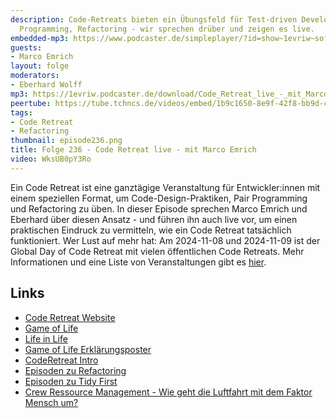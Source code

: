 ```yaml
---
description: Code-Retreats bieten ein Übungsfeld für Test-driven Development, Pair
  Programming, Refactoring - wir sprechen drüber und zeigen es live.
embedded-mp3: https://www.podcaster.de/simpleplayer/?id=show~1evriw~software-architektur-im-stream~pod-87d0e03c380c6b84ad79c4dfe&v=1729871087
guests:
- Marco Emrich
layout: folge
moderators:
- Eberhard Wolff
mp3: https://1evriw.podcaster.de/download/Code_Retreat_live_-_mit_Marco_Emrich.mp3
peertube: https://tube.tchncs.de/videos/embed/1b9c1650-8e9f-42f8-bb9d-ca28e9c5310b
tags:
- Code Retreat
- Refactoring
thumbnail: episode236.png
title: Folge 236 - Code Retreat live - mit Marco Emrich
video: WksUB0pY3Ro
---
```


Ein Code Retreat ist eine ganztägige Veranstaltung für
Entwickler:innen mit einem speziellen Format, um
Code-Design-Praktiken, Pair Programming und Refactoring zu üben. In
dieser Episode sprechen Marco Emrich und Eberhard über diesen Ansatz -
und führen ihn auch live vor, um einen praktischen Eindruck zu
vermitteln, wie ein Code Retreat tatsächlich funktioniert. Wer Lust
auf mehr hat: Am 2024-11-08  und 2024-11-09 ist der Global Day of Code
Retreat mit vielen öffentlichen Code Retreats. Mehr Informationen und
eine Liste von Veranstaltungen gibt es [hier](https://www.coderetreat.org/).

## Links

* [Code Retreat Website](https://www.coderetreat.org/)
* [Game of Life](https://conwaylife.com/)
* [Life in Life](https://www.youtube.com/watch?v=4lO0iZDzzXk)
* [Game of Life Erklärungsposter](https://github.com/marcoemrich/game-of-life-rules)
* [CodeRetreat Intro](https://docs.google.com/presentation/d/1TPjjakWDpV5iieCmWi-lheffvcBN8U1XzZ58RzpllIo/edit?usp=sharing)
* [Episoden zu Refactoring](https://software-architektur.tv/tags.html#Refactoring)
* [Episoden zu Tidy First](https://software-architektur.tv/tags.html#Tidy%20First)
* [Crew Ressource Management - Wie geht die Luftfahrt mit dem Faktor Mensch um?](https://software-architektur.tv/2023/08/11/folge178.html)
